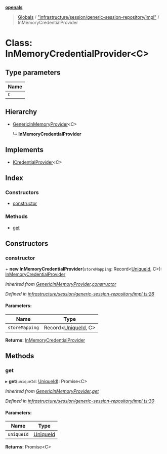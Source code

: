 **[openals](../README.md)**

> [Globals](../globals.md) / ["infrastructure/session/generic-session-repository/impl"](../modules/_infrastructure_session_generic_session_repository_impl_.md) / InMemoryCredentialProvider

# Class: InMemoryCredentialProvider\<C>

## Type parameters

Name |
------ |
`C` |

## Hierarchy

* [GenericInMemoryProvider](_infrastructure_session_generic_session_repository_impl_.genericinmemoryprovider.md)\<C>

  ↳ **InMemoryCredentialProvider**

## Implements

* [ICredentialProvider](../interfaces/_infrastructure_session_generic_session_repository_repo_.icredentialprovider.md)\<C>

## Index

### Constructors

* [constructor](_infrastructure_session_generic_session_repository_impl_.inmemorycredentialprovider.md#constructor)

### Methods

* [get](_infrastructure_session_generic_session_repository_impl_.inmemorycredentialprovider.md#get)

## Constructors

### constructor

\+ **new InMemoryCredentialProvider**(`storeMapping`: Record\<[UniqueId](../modules/_domain_session_.md#uniqueid), C>): [InMemoryCredentialProvider](_infrastructure_session_generic_session_repository_impl_.inmemorycredentialprovider.md)

*Inherited from [GenericInMemoryProvider](_infrastructure_session_generic_session_repository_impl_.genericinmemoryprovider.md).[constructor](_infrastructure_session_generic_session_repository_impl_.genericinmemoryprovider.md#constructor)*

*Defined in [infrastructure/session/generic-session-repository/impl.ts:26](https://github.com/quixote911/openals/blob/01e958b/src/infrastructure/session/generic-session-repository/impl.ts#L26)*

#### Parameters:

Name | Type |
------ | ------ |
`storeMapping` | Record\<[UniqueId](../modules/_domain_session_.md#uniqueid), C> |

**Returns:** [InMemoryCredentialProvider](_infrastructure_session_generic_session_repository_impl_.inmemorycredentialprovider.md)

## Methods

### get

▸ **get**(`uniqueId`: [UniqueId](../modules/_domain_session_.md#uniqueid)): Promise\<C>

*Inherited from [GenericInMemoryProvider](_infrastructure_session_generic_session_repository_impl_.genericinmemoryprovider.md).[get](_infrastructure_session_generic_session_repository_impl_.genericinmemoryprovider.md#get)*

*Defined in [infrastructure/session/generic-session-repository/impl.ts:30](https://github.com/quixote911/openals/blob/01e958b/src/infrastructure/session/generic-session-repository/impl.ts#L30)*

#### Parameters:

Name | Type |
------ | ------ |
`uniqueId` | [UniqueId](../modules/_domain_session_.md#uniqueid) |

**Returns:** Promise\<C>
